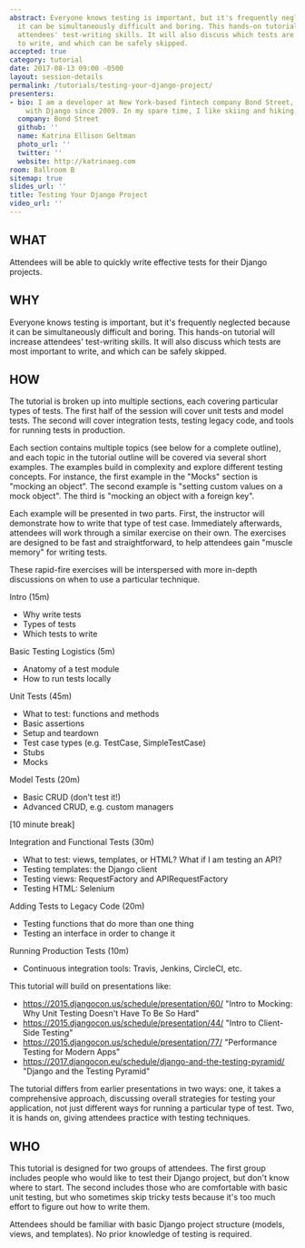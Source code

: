 ```yaml
---
abstract: Everyone knows testing is important, but it's frequently neglected because
  it can be simultaneously difficult and boring. This hands-on tutorial will increase
  attendees' test-writing skills. It will also discuss which tests are most important
  to write, and which can be safely skipped.
accepted: true
category: tutorial
date: 2017-08-13 09:00 -0500
layout: session-details
permalink: /tutorials/testing-your-django-project/
presenters:
- bio: I am a developer at New York-based fintech company Bond Street, and have worked
    with Django since 2009. In my spare time, I like skiing and hiking.
  company: Bond Street
  github: ''
  name: Katrina Ellison Geltman
  photo_url: ''
  twitter: ''
  website: http://katrinaeg.com
room: Ballroom B
sitemap: true
slides_url: ''
title: Testing Your Django Project
video_url: ''
---
```


## WHAT
Attendees will be able to quickly write effective tests for their Django projects.

## WHY
Everyone knows testing is important, but it's frequently neglected because it can be simultaneously difficult and boring. This hands-on tutorial will increase attendees' test-writing skills. It will also discuss which tests are most important to write, and which can be safely skipped.

## HOW
The tutorial is broken up into multiple sections, each covering particular types of tests. The first half of the session will cover unit tests and model tests. The second will cover integration tests, testing legacy code, and tools for running tests in production.

Each section contains multiple topics (see below for a complete outline), and each topic in the tutorial outline will be covered via several short examples. The examples build in complexity and explore different testing concepts. For instance, the first example in the "Mocks" section is "mocking an object". The second example is "setting custom values on a mock object". The third is "mocking an object with a foreign key".

Each example will be presented in two parts. First, the instructor will demonstrate how to write that type of test case. Immediately afterwards, attendees will work through a similar exercise on their own. The exercises are designed to be fast and straightforward, to help attendees gain "muscle memory" for writing tests.

These rapid-fire exercises will be interspersed with more in-depth discussions on when to use a particular technique.

Intro (15m)

* Why write tests
* Types of tests
* Which tests to write

Basic Testing Logistics (5m)

* Anatomy of a test module
* How to run tests locally

Unit Tests (45m)

* What to test: functions and methods
* Basic assertions
* Setup and teardown
* Test case types (e.g. TestCase, SimpleTestCase)
* Stubs
* Mocks

Model Tests (20m)

* Basic CRUD (don't test it!)
* Advanced CRUD, e.g. custom managers

[10 minute break]

Integration and Functional Tests (30m)

* What to test: views, templates, or HTML? What if I am testing an API?
* Testing templates: the Django client
* Testing views: RequestFactory and APIRequestFactory
* Testing HTML: Selenium

Adding Tests to Legacy Code (20m)

* Testing functions that do more than one thing
* Testing an interface in order to change it

Running Production Tests (10m)

* Continuous integration tools: Travis, Jenkins, CircleCI, etc.

This tutorial will build on presentations like:

* https://2015.djangocon.us/schedule/presentation/60/ "Intro to Mocking: Why Unit Testing Doesn't Have To Be So Hard"
* https://2015.djangocon.us/schedule/presentation/44/ "Intro to Client-Side Testing"
* https://2015.djangocon.us/schedule/presentation/77/ "Performance Testing for Modern Apps"
* https://2017.djangocon.eu/schedule/django-and-the-testing-pyramid/ "Django and the Testing Pyramid"

The tutorial differs from earlier presentations in two ways: one, it takes a comprehensive approach, discussing overall strategies for testing your application, not just different ways for running a particular type of test. Two, it is hands on, giving attendees practice with testing techniques.

## WHO
This tutorial is designed for two groups of attendees. The first group includes people who would like to test their Django project, but don't know where to start. The second includes those who are comfortable with basic unit testing, but who sometimes skip tricky tests because it's too much effort to figure out how to write them.

Attendees should be familiar with basic Django project structure (models, views, and templates). No prior knowledge of testing is required.
